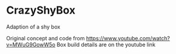 # CrazyShyBox
Adaption of a shy box

Original concept and code from https://www.youtube.com/watch?v=MWuG9GowW5o
Box build details are on the youtube link
